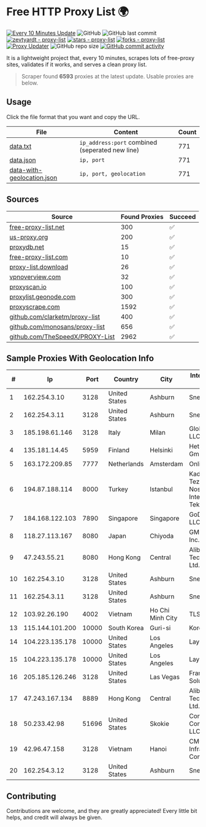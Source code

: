 
# Free HTTP Proxy List 🌍

[![Every 10 Minutes Update](https://github.com/mertguvencli/http-proxy-list/actions/workflows/main.yml/badge.svg?branch=main)](https://github.com/mertguvencli/http-proxy-list/actions/workflows/main.yml)
![GitHub](https://img.shields.io/github/license/mertguvencli/http-proxy-list)
![GitHub last commit](https://img.shields.io/github/last-commit/mertguvencli/http-proxy-list)
[![zevtyardt - proxy-list](https://img.shields.io/static/v1?label=zevtyardt&message=proxy-list&color=blue&logo=github)](https://github.com/zevtyardt/proxy-list "Go to GitHub repo")
[![stars - proxy-list](https://img.shields.io/github/stars/zevtyardt/proxy-list?style=social)](https://github.com/zevtyardt/proxy-list)
[![forks - proxy-list](https://img.shields.io/github/forks/zevtyardt/proxy-list?style=social)](https://github.com/zevtyardt/proxy-list)
[![Proxy Updater](https://github.com/zevtyardt/proxy-list/workflows/Proxy%20Updater/badge.svg)](https://github.com/zevtyardt/proxy-list/actions?query=workflow:"Proxy+Updater")
![GitHub repo size](https://img.shields.io/github/repo-size/zevtyardt/proxy-list)
[![GitHub commit activity](https://img.shields.io/github/commit-activity/m/zevtyardt/proxy-list?logo=commits)](https://github.com/zevtyardt/proxy-list/commits/main)

It is a lightweight project that, every 10 minutes, scrapes lots of free-proxy sites, validates if it works, and serves a clean proxy list.

> Scraper found **6593** proxies at the latest update. Usable proxies are below.

## Usage

Click the file format that you want and copy the URL.

|File|Content|Count|
|----|-------|-----|
|[data.txt](https://raw.githubusercontent.com/mertguvencli/http-proxy-list/main/proxy-list/data.txt)|`ip_address:port` combined (seperated new line)|771|
|[data.json](https://raw.githubusercontent.com/mertguvencli/http-proxy-list/main/proxy-list/data.json)|`ip, port`|771|
|[data-with-geolocation.json](https://raw.githubusercontent.com/mertguvencli/http-proxy-list/main/proxy-list/data-with-geolocation.json)|`ip, port, geolocation`|771|

## Sources

|Source|Found Proxies|Succeed|
|------|-------------|-------|
|[free-proxy-list.net](https://free-proxy-list.net)|300|✅|
|[us-proxy.org](https://www.us-proxy.org)|200|✅|
|[proxydb.net](http://proxydb.net)|15|✅|
|[free-proxy-list.com](https://free-proxy-list.com/?page=&port=&type%5B%5D=http&type%5B%5D=https&up_time=0&search=Search)|10|✅|
|[proxy-list.download](https://www.proxy-list.download/HTTP)|26|✅|
|[vpnoverview.com](https://vpnoverview.com/privacy/anonymous-browsing/free-proxy-servers)|32|✅|
|[proxyscan.io](https://www.proxyscan.io)|100|✅|
|[proxylist.geonode.com](https://proxylist.geonode.com/api/proxy-list?limit=300&page=1&sort_by=lastChecked&sort_type=desc&protocols=http,https)|300|✅|
|[proxyscrape.com](https://api.proxyscrape.com/v2/?request=displayproxies&protocol=http&timeout=10000&country=all&ssl=all&anonymity=all)|1592|✅|
|[github.com/clarketm/proxy-list](https://raw.githubusercontent.com/clarketm/proxy-list/master/proxy-list-raw.txt)|400|✅|
|[github.com/monosans/proxy-list](https://raw.githubusercontent.com/monosans/proxy-list/main/proxies/http.txt)|656|✅|
|[github.com/TheSpeedX/PROXY-List](https://raw.githubusercontent.com/TheSpeedX/PROXY-List/master/http.txt)|2962|✅|


## Sample Proxies With Geolocation Info

|#|Ip|Port|Country|City|Internet Service Provider|
|-|--|----|-------|----|-------------------------|
|1|162.254.3.10|3128|United States|Ashburn|Sneaker Server|
|2|162.254.3.11|3128|United States|Ashburn|Sneaker Server|
|3|185.198.61.146|3128|Italy|Milan|Global Router LLC|
|4|135.181.14.45|5959|Finland|Helsinki|Hetzner Online GmbH|
|5|163.172.209.85|7777|Netherlands|Amsterdam|Online SAS NL|
|6|194.87.188.114|8000|Turkey|Istanbul|Kadir Huseyin Tezcan Nosspeed Internet Teknolojileri|
|7|184.168.122.103|7890|Singapore|Singapore|GoDaddy.com, LLC|
|8|118.27.113.167|8080|Japan|Chiyoda|GMO Internet, Inc.|
|9|47.243.55.21|8080|Hong Kong|Central|Alibaba (US) Technology Co., Ltd.|
|10|162.254.3.10|3128|United States|Ashburn|Sneaker Server|
|11|162.254.3.11|3128|United States|Ashburn|Sneaker Server|
|12|103.92.26.190|4002|Vietnam|Ho Chi Minh City|TLSOFT|
|13|115.144.101.200|10000|South Korea|Guri-si|Korea Telecom|
|14|104.223.135.178|10000|United States|Los Angeles|LayerHost|
|15|104.223.135.178|10000|United States|Los Angeles|LayerHost|
|16|205.185.126.246|3128|United States|Las Vegas|FranTech Solutions|
|17|47.243.167.134|8889|Hong Kong|Central|Alibaba (US) Technology Co., Ltd.|
|18|50.233.42.98|51696|United States|Skokie|Comcast Cable Communications, LLC|
|19|42.96.47.158|3128|Vietnam|Hanoi|CMC Telecom Infrastructure Company|
|20|162.254.3.12|3128|United States|Ashburn|Sneaker Server|



## Contributing

Contributions are welcome, and they are greatly appreciated! Every
little bit helps, and credit will always be given.

